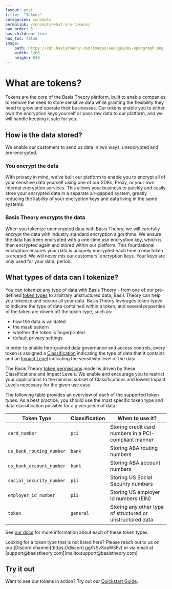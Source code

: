 ```yaml
---
layout: post
title:  "Tokens"
categories: concepts
permalink: /concepts/what-are-tokens/
nav_order: 5
has_children: true
has_toc: false
image:
    path: https://cdn.basistheory.com/images/seo/guides-opengraph.png
    width: 1200
    height: 630
---
```


# What are tokens?

Tokens are the core of the Basis Theory platform, built to enable companies to remove the need to store sensitive data
while granting the flexibility they need to grow and operate their businesses. Our tokens enable you to either own the
encryption keys yourself or pass raw data to our platform, and we will handle keeping it safe for you.

## How is the data stored?

We enable our customers to send us data in two ways, unencrypted and pre-encrypted.

### You encrypt the data

With privacy in mind, we've built our platform to enable you to encrypt all of your sensitive data yourself using one of
our SDKs, Proxy, or your own internal encryption services. This allows your business to quickly and easily store your
encrypted data in a separate air-gapped system, greatly reducing the liability of your encryption keys and data living
in the same systems.

### Basis Theory encrypts the data

When you tokenize unencrypted data with Basis Theory, we will carefully encrypt the data with industry standard
encryption algorithms. We ensure the data has been encrypted with a one-time use encryption key, which is then encrypted
again and stored within our platform. This foundational encryption ensures your data is uniquely encrypted each time a
new token is created. We will never mix our customers' encryption keys. Your keys are only used for your data, period.

## What types of data can I tokenize?

You can tokenize any type of data with Basis Theory - from one of our pre-defined 
[token types](https://docs.basistheory.com/api-reference/#token-types) to arbitrary 
unstructured data, Basis Theory can help you tokenize and secure all your data. Basis Theory leverages token types to 
indicate the type of data contained within a token, and several properties of the token are driven off the token type, 
such as:
 - how the data is validated
 - the mask pattern
 - whether the token is fingerprinted
 - default privacy settings

In order to enable fine-grained data governance and access controls, every token is assigned
a [Classification](https://docs.basistheory.com/api-reference/#tokens-token-classifications) indicating the type of data
that it contains and an [Impact Level](https://docs.basistheory.com/api-reference/#tokens-token-impact-levels)
indicating the sensitivity level of the data.

The Basis Theory [token permissions](https://docs.basistheory.com/api-reference/#permissions-permission-types) model is
driven by these Classifications and Impact Levels. We enable and encourage you to restrict your applications to the
minimal subset of Classifications and lowest Impact Levels necessary for the given use case.

The following table provides an overview of each of the supported token types. As a best practice, you should use the
most specific token type and data classification possible for a given piece of data.

| Token Type               | Classification | When to use it?                                           |
|--------------------------|----------------|-----------------------------------------------------------|
| `card_number`            | `pci`          | Storing credit card numbers in a PCI-compliant manner     |
| `us_bank_routing_number` | `bank`         | Storing ABA routing numbers                               |
| `us_bank_account_number` | `bank`         | Storing ABA account numbers                               |
| `social_security_number` | `pii`          | Storing US Social Security numbers                        | 
| `employer_id_number`     | `pii`          | Storing US employer Id numbers (EIN)                      | 
| `token`                  | `general`      | Storing any other type of structured or unstructured data | 

See [our docs](https://docs.basistheory.com/api-reference/#token-types) for more information about each of these token types.

<span class="base-alert info">
  <span>
    Looking for a token type that is not listed here? 
    Please reach out to us on our [Discord channel](https://discord.gg/NSvXxaW5Fv) or via email at [support@basistheory.com](mailto:support@basistheory.com)
  </span>
</span>

## Try it out

Want to see our tokens in action? Try out our [Quickstart Guide](/guides/basis-theory-sample-app). 
